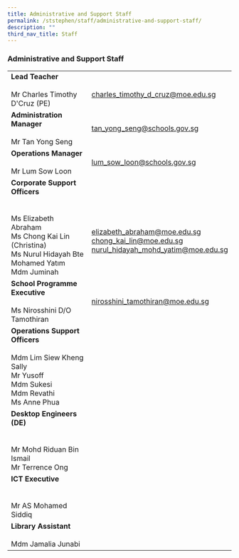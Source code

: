 ```yaml
---
title: Administrative and Support Staff
permalink: /ststephen/staff/administrative-and-support-staff/
description: ""
third_nav_title: Staff
---
```

### Administrative and Support Staff

|  	|  	|
|---	|---	|
| **Lead Teacher** <br><br>Mr Charles Timothy D'Cruz (PE) 	| <br>charles_timothy_d_cruz@moe.edu.sg 	|
| **Administration Manager**<br><br>Mr Tan Yong Seng 	| tan_yong_seng@schools.gov.sg 	|
| **Operations Manager**<br><br>Mr Lum Sow Loon 	| lum_sow_loon@schools.gov.sg 	|
| **Corporate Support Officers**<br><br><br>Ms Elizabeth Abraham<br>Ms Chong Kai Lin (Christina)<br>Ms Nurul Hidayah Bte Mohamed Yatım<br>Mdm Juminah 	| <br><br><br>elizabeth_abraham@moe.edu.sg<br>chong_kai_lin@moe.edu.sg <br>nurul_hidayah_mohd_yatim@moe.edu.sg 	|
| **School Programme Executive**<br><br>Ms Nirosshini D/O Tamothiran 	| nirosshini_tamothiran@moe.edu.sg 	|
| **Operations Support Officers**<br><br>Mdm Lim Siew Kheng Sally<br>Mr Yusoff<br>Mdm Sukesi<br>Mdm Revathi<br>Ms Anne Phua 	|  	|
| **Desktop Engineers (DE)**<br><br><br>Mr Mohd Riduan Bin Ismail<br>Mr Terrence Ong 	|  	|
| **ICT Executive**<br><br><br>Mr AS Mohamed Siddiq 	|  	|
| **Library Assistant**<br><br>Mdm Jamalia Junabi 	|  	|